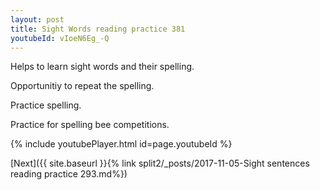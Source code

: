 ```yaml
---
layout: post
title: Sight Words reading practice 381
youtubeId: vIoeN6Eg_-Q
---
```

 
 
Helps to learn sight words and their spelling.

Opportunitiy to repeat the spelling. 

Practice spelling. 
 
Practice for spelling bee competitions. 
 
{% include youtubePlayer.html id=page.youtubeId %}
 
 

[Next]({{ site.baseurl }}{% link  split2/_posts/2017-11-05-Sight sentences reading practice 293.md%})
 
